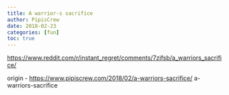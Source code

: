 ```yaml
---
title: A warrior-s sacrifice
author: PipisCrew
date: 2018-02-23
categories: [fun]
toc: true
---
```


https://www.reddit.com/r/instant_regret/comments/7zjfsb/a_warriors_sacrifice/

origin - https://www.pipiscrew.com/2018/02/a-warriors-sacrifice/ a-warriors-sacrifice